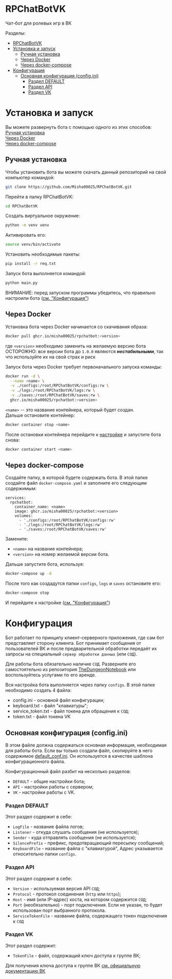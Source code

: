 # RPChatBotVK
Чат-бот для ролевых игр в ВК

Разделы:
- [RPChatBotVK](#rpchatbotvk)
- [Установка и запуск](#установка-и-запуск)
  - [Ручная установка](#ручная-установка)
  - [Через Docker](#через-docker)
  - [Через docker-compose](#через-docker-compose)
- [Конфигурация](#конфигурация)
  - [Основная конфигурация (config.ini)](#основная-конфигурация-configini)
    - [Раздел DEFAULT](#раздел-default)
    - [Раздел API](#раздел-api)
    - [Раздел VK](#раздел-vk)

# Установка и запуск

Вы можете развернуть бота с помощью одного из этих способов: <br/>
[Ручная установка](#ручная-установка)<br/>
[Через Docker](#через-docker)<br/>
[Через docker-compose](#через-docker-compose)<br/>

## Ручная установка

Чтобы установить бота вы можете скачать данный репозиторий на свой компьютер командой:

```bash
git clone https://github.com/Misha00025/RPChatBotVK.git 
```

Перейти в папку RPChatBotVK:

```bash
cd RPChatBotVK
```

Создать виртуальное окружение:

```bash
python -m venv venv
```

Активировать его:

```bash
source venv/bin/activate
```

Установить необходимые пакеты:

```bash
pip install -r req.txt
```

Запуск бота выполняется командой:

```bash
python main.py
```

ВНИМАНИЕ: перед запуском программы убедитесь, что правильно настроили бота ([см. "Конфигурация"](#конфигурация))

## Через Docker

Установка бота через Docker начинается со скачивания образа:

```bash
docker pull ghcr.io/misha00025/rpchatbot:<version>
```

где `<version>` необходимо заменить на желаемую версию бота <br/>
ОСТОРОЖНО: все версии бота до `1.0.0` являются **_нестабильными_**, так что используйте их на свой страх и риск

Запуск бота через Docker требует первоначального запуска команды:

```bash
docker run -d \
  --name <name> \
  -v ./configs:/root/RPChatBotVK/configs:rw \
  -v ./logs:/root/RPChatBotVK/logs:rw \
  -v ./saves:/root/RPChatBotVK/saves:rw \
  ghcr.io/misha00025/rpchatbot:<version>
```

`<name>` -- это название контейнера, который будет создан. <br/>
Дальше остановите контейнер:

```bash
docker container stop <name>
```

После остановки контейнера перейдите к [настройке](#конфигурация) и запустите бота снова:

```bash
docker container start <name>
```

## Через docker-compose

Создайте папку, в которой будете содержать бота. В этой папке создайте файл `docker-compose.yaml` и заполните его следующим содержимым:

```docker
services:
  rpchatbot:
    container_name: <name>
    image: ghcr.io/misha00025/rpchatbot:<version> 
    volumes:
      - './configs:/root/RPChatBotVK/configs:rw'
      - './logs:/root/RPChatBotVK/logs:rw'
      - './saves:/root/RPChatBotVK/saves:rw'
```

Замените:
- `<name>` на название контейнера;
- `<version>` на номер желаемой версии бота.

Дальше запустите бота, используя:

```bash
docker-compose up -d
```

После того как создадутся папки `configs`, `logs` и `saves` остановите его:

```bash
docker-compose stop
```

И перейдите к настройке ([см. "Конфигурация"](#конфигурация))

# Конфигурация

Бот работает по принципу клиент-серверного приложения, где сам бот представляет сторону клиента. Бот принимает сообщения от пользователей ВК и после предварительной обработки передаёт их запросы на специальный `сервер обработки данных` (или `СОД`).

Для работы бота обязательно наличие `СОД`. Разверните его самостоятельно из репозитория [TheDungeonNotebook](https://github.com/Misha00025/TheDungeonNotebook) или воспользуйтесь услугами по его аренде. 

Вся настройка бота выполняется через папку `configs`. В этой папке необходимо создать 4 файла:
- config.ini - основной файл конфигурации;
- keyboard.txt - файл "клавиатуры";
- service_token.txt - файл токена для обращения к `СОД`;
- token.txt - файл токена VK 
 
## Основная конфигурация (config.ini)

В этом файле должна содержаться основная информация, необходимая для работы бота. Если вы только создали файл, скопируйте в него содержимое [default_conf.ini](https://github.com/Misha00025/RPChatBotVK/blob/master/default_config.ini). Он используется в качестве шаблона конфигурационного файла.

Конфигурационный файл разбит на несколько разделов:
- `DEFAULT` - общие настройки бота;
- `API` - настройки работы с сервером;
- `VK` - настройки работы с VK.

### Раздел DEFAULT

Этот раздел содержит в себе:
- `LogFile` - название файла логов;
- `Listener` - откуда слушать сообщения (не используется);
- `Sender` - куда отправлять сообщения (не используется);
- `SilencePrefix` - префикс, предотвращающий пересылку сообщений;
- `KeyboardFile` - название файла с "клавиатурой", Адрес указывается относительно папки `configs`.

### Раздел API

Этот раздел содержит в себе:
- `Version` - используемая версия API `СОД`;
- `Protocol` - протокол соединения (`http` или `https`);
- `Host` - имя (или IP-адрес) хоста, на котором содержится `СОД`;
- `Port` (необязательно) - порт подключения. Если не указан, то будет использован порт выбранного протокола.
- `ServiceTokenFile` - название файла, содержащего токен подключения к `СОД`

### Раздел VK

Этот раздел содержит:
- `TokenFile` - файл, содержащий ключ доступа к группе ВК;

Для получения ключа доступа к группе ВК [см. официальную документацию ВК](https://dev.vk.com/ru/api/access-token/getting-started)